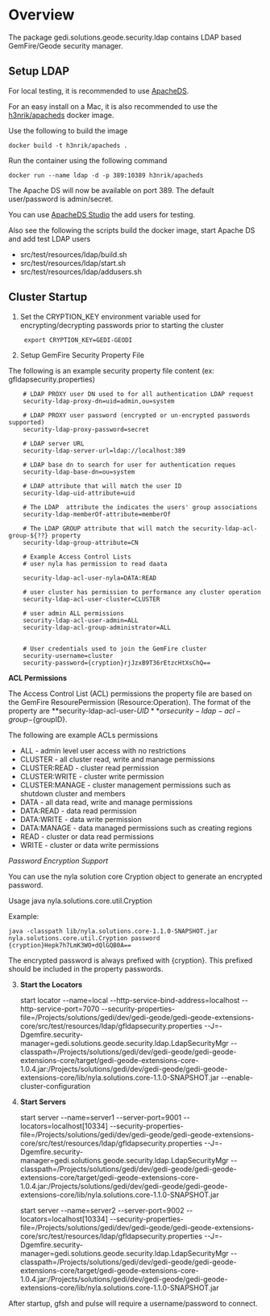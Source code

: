 # Overview

The package gedi.solutions.geode.security.ldap contains LDAP based GemFire/Geode security manager.


## Setup LDAP 

For local testing, it is recommended to use [ApacheDS](http://directory.apache.org/apacheds/).

For an easy install on a Mac, it is also recommended to use the [h3nrik/apacheds](https://hub.docker.com/r/h3nrik/apacheds) docker image.

Use the following to build the image

	docker build -t h3nrik/apacheds .

Run the container using the following command

	docker run --name ldap -d -p 389:10389 h3nrik/apacheds


The Apache DS will now be available on port 389. 
The default user/password is admin/secret.

You can use  [ApacheDS Studio](http://directory.apache.org/studio/) the add users for testing.

Also see the following the scripts build the docker image, start Apache DS and add test LDAP users

- src/test/resources/ldap/build.sh 
- src/test/resources/ldap/start.sh  
- src/test/resources/ldap/addusers.sh

## Cluster Startup

1) Set the CRYPTION_KEY environment variable used for encrypting/decrypting passwords prior to starting the cluster
	
		export CRYPTION_KEY=GEDI-GEODI

2) Setup GemFire Security Property File

The following is an example security property file content (ex: gfldapsecurity.properties)

		# LDAP PROXY user DN used to for all authentication LDAP request
		security-ldap-proxy-dn=uid=admin,ou=system
		
		# LDAP PROXY user password (encrypted or un-encrypted passwords supported) 
		security-ldap-proxy-password=secret
		
		# LDAP server URL
		security-ldap-server-url=ldap://localhost:389
		
		# LDAP base dn to search for user for authentication reques
		security-ldap-base-dn=ou=system
		
		# LDAP attribute that will match the user ID
		security-ldap-uid-attribute=uid
		
		# The LDAP  attribute the indicates the users' group associations
		security-ldap-memberOf-attribute=memberOf
		
		# The LDAP GROUP attribute that will match the security-ldap-acl-group-${??} property
		security-ldap-group-attribute=CN
		
		# Example Access Control Lists
		# user nyla has permission to read daata
		
		security-ldap-acl-user-nyla=DATA:READ
		
		# user cluster has permission to performance any cluster operation
		security-ldap-acl-user-cluster=CLUSTER
		
		# user admin ALL permissions
		security-ldap-acl-user-admin=ALL
		security-ldap-acl-group-administrator=ALL
		
		
		# User credentials used to join the GemFire cluster
		security-username=cluster
		security-password={cryption}rjJzxB9T36rEtzcHtXsChQ==


**ACL Permissions**

The Access Control List (ACL) permissions the property file are based on the GemFire ResourePermission (Resource:Operation). The format of the property are **security-ldap-acl-user-${UID}** or  security-ldap-acl-group-${groupID}.

The following are example ACLs permissions

- ALL - admin level user access with no restrictions
- CLUSTER - all cluster read, write and manage permissions
- CLUSTER:READ - cluster read permission
- CLUSTER:WRITE - cluster write permission
- CLUSTER:MANAGE - cluster management permissions such as shutdown cluster and members
- DATA - all data read, write and manage permissions
- DATA:READ - data read permission
- DATA:WRITE - data write permission
- DATA:MANAGE - data managed permissions such as creating regions
- READ - cluster or data read permissions
- WRITE - cluster or data write permissions

*Password Encryption Support*

You can use the nyla solution core Cryption object to generate an encrypted password. 

Usage java nyla.solutions.core.util.Cryption <pass>

Example:

	java -classpath lib/nyla.solutions.core-1.1.0-SNAPSHOT.jar nyla.solutions.core.util.Cryption password
	{cryption}Hepk7h7LmK3WO+dQlGQB0A==

The encrypted password is always prefixed with {cryption}. This prefixed should be included in the property passwords.

3) **Start the Locators**

	start locator --name=local --http-service-bind-address=localhost   --http-service-port=7070 --security-properties-file=/Projects/solutions/gedi/dev/gedi-geode/gedi-geode-extensions-core/src/test/resources/ldap/gfldapsecurity.properties --J=-Dgemfire.security-manager=gedi.solutions.geode.security.ldap.LdapSecurityMgr --classpath=/Projects/solutions/gedi/dev/gedi-geode/gedi-geode-extensions-core/target/gedi-geode-extensions-core-1.0.4.jar:/Projects/solutions/gedi/dev/gedi-geode/gedi-geode-extensions-core/lib/nyla.solutions.core-1.1.0-SNAPSHOT.jar --enable-cluster-configuration
	
	
4) **Start Servers**

	start server --name=server1 --server-port=9001 --locators=localhost[10334] --security-properties-file=/Projects/solutions/gedi/dev/gedi-geode/gedi-geode-extensions-core/src/test/resources/ldap/gfldapsecurity.properties --J=-Dgemfire.security-manager=gedi.solutions.geode.security.ldap.LdapSecurityMgr --classpath=/Projects/solutions/gedi/dev/gedi-geode/gedi-geode-extensions-core/target/gedi-geode-extensions-core-1.0.4.jar:/Projects/solutions/gedi/dev/gedi-geode/gedi-geode-extensions-core/lib/nyla.solutions.core-1.1.0-SNAPSHOT.jar
	
	start server --name=server2 --server-port=9002 --locators=localhost[10334] --security-properties-file=/Projects/solutions/gedi/dev/gedi-geode/gedi-geode-extensions-core/src/test/resources/ldap/gfldapsecurity.properties --J=-Dgemfire.security-manager=gedi.solutions.geode.security.ldap.LdapSecurityMgr --classpath=/Projects/solutions/gedi/dev/gedi-geode/gedi-geode-extensions-core/target/gedi-geode-extensions-core-1.0.4.jar:/Projects/solutions/gedi/dev/gedi-geode/gedi-geode-extensions-core/lib/nyla.solutions.core-1.1.0-SNAPSHOT.jar
	

After startup, gfsh and pulse will require a username/password to connect.
  
